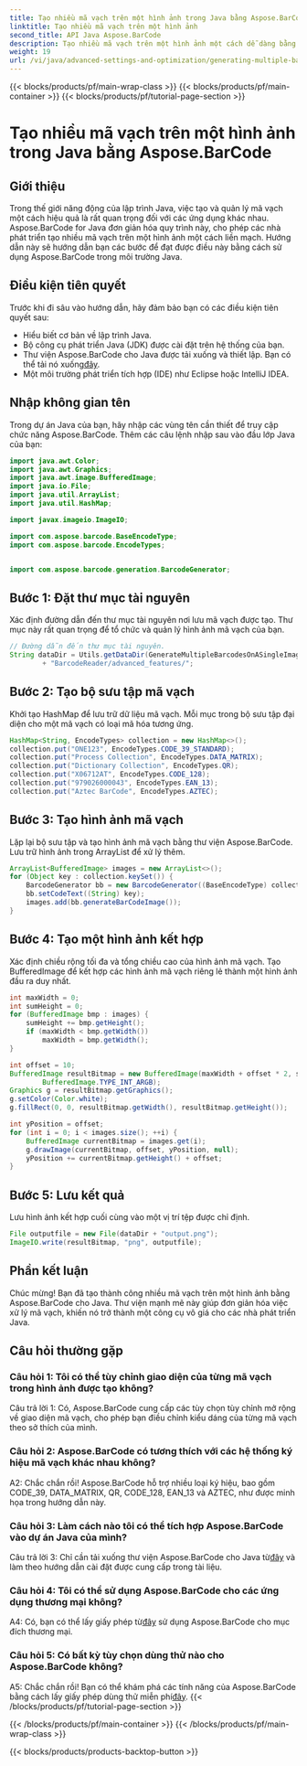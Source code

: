 ```yaml
---
title: Tạo nhiều mã vạch trên một hình ảnh trong Java bằng Aspose.BarCode
linktitle: Tạo nhiều mã vạch trên một hình ảnh
second_title: API Java Aspose.BarCode
description: Tạo nhiều mã vạch trên một hình ảnh một cách dễ dàng bằng Aspose.BarCode cho Java. Hãy làm theo hướng dẫn từng bước của chúng tôi để tích hợp liền mạch.
weight: 19
url: /vi/java/advanced-settings-and-optimization/generating-multiple-barcodes-single-image/
---
```


{{< blocks/products/pf/main-wrap-class >}}
{{< blocks/products/pf/main-container >}}
{{< blocks/products/pf/tutorial-page-section >}}

# Tạo nhiều mã vạch trên một hình ảnh trong Java bằng Aspose.BarCode

## Giới thiệu

Trong thế giới năng động của lập trình Java, việc tạo và quản lý mã vạch một cách hiệu quả là rất quan trọng đối với các ứng dụng khác nhau. Aspose.BarCode for Java đơn giản hóa quy trình này, cho phép các nhà phát triển tạo nhiều mã vạch trên một hình ảnh một cách liền mạch. Hướng dẫn này sẽ hướng dẫn bạn các bước để đạt được điều này bằng cách sử dụng Aspose.BarCode trong môi trường Java.

## Điều kiện tiên quyết

Trước khi đi sâu vào hướng dẫn, hãy đảm bảo bạn có các điều kiện tiên quyết sau:

- Hiểu biết cơ bản về lập trình Java.
- Bộ công cụ phát triển Java (JDK) được cài đặt trên hệ thống của bạn.
- Thư viện Aspose.BarCode cho Java được tải xuống và thiết lập. Bạn có thể tải nó xuống[đây](https://releases.aspose.com/barcode/java/).
- Một môi trường phát triển tích hợp (IDE) như Eclipse hoặc IntelliJ IDEA.

## Nhập không gian tên

Trong dự án Java của bạn, hãy nhập các vùng tên cần thiết để truy cập chức năng Aspose.BarCode. Thêm các câu lệnh nhập sau vào đầu lớp Java của bạn:

```java
import java.awt.Color;
import java.awt.Graphics;
import java.awt.image.BufferedImage;
import java.io.File;
import java.util.ArrayList;
import java.util.HashMap;

import javax.imageio.ImageIO;

import com.aspose.barcode.BaseEncodeType;
import com.aspose.barcode.EncodeTypes;


import com.aspose.barcode.generation.BarcodeGenerator;
```

## Bước 1: Đặt thư mục tài nguyên

Xác định đường dẫn đến thư mục tài nguyên nơi lưu mã vạch được tạo. Thư mục này rất quan trọng để tổ chức và quản lý hình ảnh mã vạch của bạn.

```java
// Đường dẫn đến thư mục tài nguyên.
String dataDir = Utils.getDataDir(GenerateMultipleBarcodesOnASingleImage.class)
        + "BarcodeReader/advanced_features/";
```

## Bước 2: Tạo bộ sưu tập mã vạch

Khởi tạo HashMap để lưu trữ dữ liệu mã vạch. Mỗi mục trong bộ sưu tập đại diện cho một mã vạch có loại mã hóa tương ứng.

```java
HashMap<String, EncodeTypes> collection = new HashMap<>();
collection.put("ONE123", EncodeTypes.CODE_39_STANDARD);
collection.put("Process Collection", EncodeTypes.DATA_MATRIX);
collection.put("Dictionary Collection", EncodeTypes.QR);
collection.put("X06712AT", EncodeTypes.CODE_128);
collection.put("979026000043", EncodeTypes.EAN_13);
collection.put("Aztec BarCode", EncodeTypes.AZTEC);
```

## Bước 3: Tạo hình ảnh mã vạch

Lặp lại bộ sưu tập và tạo hình ảnh mã vạch bằng thư viện Aspose.BarCode. Lưu trữ hình ảnh trong ArrayList để xử lý thêm.

```java
ArrayList<BufferedImage> images = new ArrayList<>();
for (Object key : collection.keySet()) {
    BarcodeGenerator bb = new BarcodeGenerator((BaseEncodeType) collection.get(key));
    bb.setCodeText((String) key);
    images.add(bb.generateBarCodeImage());
}
```

## Bước 4: Tạo một hình ảnh kết hợp

Xác định chiều rộng tối đa và tổng chiều cao của hình ảnh mã vạch. Tạo BufferedImage để kết hợp các hình ảnh mã vạch riêng lẻ thành một hình ảnh đầu ra duy nhất.

```java
int maxWidth = 0;
int sumHeight = 0;
for (BufferedImage bmp : images) {
    sumHeight += bmp.getHeight();
    if (maxWidth < bmp.getWidth())
        maxWidth = bmp.getWidth();
}

int offset = 10;
BufferedImage resultBitmap = new BufferedImage(maxWidth + offset * 2, sumHeight + offset * images.size(),
        BufferedImage.TYPE_INT_ARGB);
Graphics g = resultBitmap.getGraphics();
g.setColor(Color.white);
g.fillRect(0, 0, resultBitmap.getWidth(), resultBitmap.getHeight());

int yPosition = offset;
for (int i = 0; i < images.size(); ++i) {
    BufferedImage currentBitmap = images.get(i);
    g.drawImage(currentBitmap, offset, yPosition, null);
    yPosition += currentBitmap.getHeight() + offset;
}
```
## Bước 5: Lưu kết quả

Lưu hình ảnh kết hợp cuối cùng vào một vị trí tệp được chỉ định.

```java
File outputfile = new File(dataDir + "output.png");
ImageIO.write(resultBitmap, "png", outputfile);
```

## Phần kết luận

Chúc mừng! Bạn đã tạo thành công nhiều mã vạch trên một hình ảnh bằng Aspose.BarCode cho Java. Thư viện mạnh mẽ này giúp đơn giản hóa việc xử lý mã vạch, khiến nó trở thành một công cụ vô giá cho các nhà phát triển Java.

## Câu hỏi thường gặp

### Câu hỏi 1: Tôi có thể tùy chỉnh giao diện của từng mã vạch trong hình ảnh được tạo không?

Câu trả lời 1: Có, Aspose.BarCode cung cấp các tùy chọn tùy chỉnh mở rộng về giao diện mã vạch, cho phép bạn điều chỉnh kiểu dáng của từng mã vạch theo sở thích của mình.

### Câu hỏi 2: Aspose.BarCode có tương thích với các hệ thống ký hiệu mã vạch khác nhau không?

A2: Chắc chắn rồi! Aspose.BarCode hỗ trợ nhiều loại ký hiệu, bao gồm CODE_39, DATA_MATRIX, QR, CODE_128, EAN_13 và AZTEC, như được minh họa trong hướng dẫn này.

### Câu hỏi 3: Làm cách nào tôi có thể tích hợp Aspose.BarCode vào dự án Java của mình?

 Câu trả lời 3: Chỉ cần tải xuống thư viện Aspose.BarCode cho Java từ[đây](https://releases.aspose.com/barcode/java/) và làm theo hướng dẫn cài đặt được cung cấp trong tài liệu.

### Câu hỏi 4: Tôi có thể sử dụng Aspose.BarCode cho các ứng dụng thương mại không?

 A4: Có, bạn có thể lấy giấy phép từ[đây](https://purchase.aspose.com/buy) sử dụng Aspose.BarCode cho mục đích thương mại.

### Câu hỏi 5: Có bất kỳ tùy chọn dùng thử nào cho Aspose.BarCode không?

 A5: Chắc chắn rồi! Bạn có thể khám phá các tính năng của Aspose.BarCode bằng cách lấy giấy phép dùng thử miễn phí[đây](https://releases.aspose.com/).
{{< /blocks/products/pf/tutorial-page-section >}}

{{< /blocks/products/pf/main-container >}}
{{< /blocks/products/pf/main-wrap-class >}}

{{< blocks/products/products-backtop-button >}}
